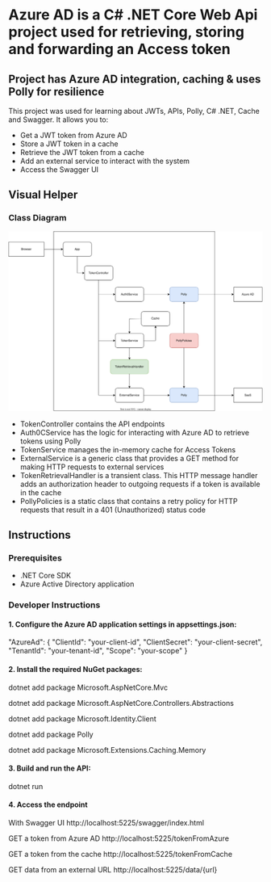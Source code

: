 # Azure AD is a C# .NET Core Web Api project used for retrieving, storing and forwarding an Access token

## Project has Azure AD integration, caching & uses Polly for resilience

This project was used for learning about JWTs, APIs, Polly, C# .NET, Cache and Swagger. It allows you to:
- Get a JWT token from Azure AD
- Store a JWT token in a cache
- Retrieve the JWT token from a cache
- Add an external service to interact with the system
- Access the Swagger UI

## Visual Helper

### Class Diagram
![Class diagram](ClassDiagram.drawio.svg)

- TokenController contains the API endpoints
- Auth0CService has the logic for interacting with Azure AD to retrieve tokens using Polly
- TokenService manages the in-memory cache for Access Tokens
- ExternalService is a generic class that provides a GET method for making HTTP requests to external services
- TokenRetrievalHandler is a transient class. This HTTP message handler adds an authorization header to outgoing requests if a token is available in the cache
- PollyPolicies is a static class that contains a retry policy for HTTP requests that result in a 401 (Unauthorized) status code

## Instructions

### Prerequisites

- .NET Core SDK
- Azure Active Directory application

### Developer Instructions

#### 1. Configure the Azure AD application settings in appsettings.json:

"AzureAd": {
"ClientId": "your-client-id",
"ClientSecret": "your-client-secret",
"TenantId": "your-tenant-id",
"Scope": "your-scope"
}

#### 2. Install the required NuGet packages:

dotnet add package Microsoft.AspNetCore.Mvc

dotnet add package Microsoft.AspNetCore.Controllers.Abstractions

dotnet add package Microsoft.Identity.Client

dotnet add package Polly

dotnet add package Microsoft.Extensions.Caching.Memory

#### 3. Build and run the API:

dotnet run

#### 4. Access the endpoint

With Swagger UI
http://localhost:5225/swagger/index.html

GET a token from Azure AD
http://localhost:5225/tokenFromAzure

GET a token from the cache
http://localhost:5225/tokenFromCache

GET data from an external URL
http://localhost:5225/data/{url}




